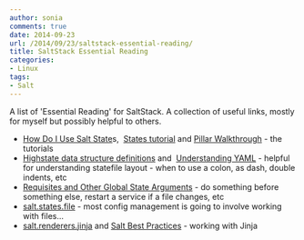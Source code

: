 ```yaml
---
author: sonia
comments: true
date: 2014-09-23
url: /2014/09/23/saltstack-essential-reading/
title: SaltStack Essential Reading
categories:
- Linux
tags:
- Salt
---
```


A list of 'Essential Reading' for SaltStack. A collection of useful links, mostly for myself but possibly helpful to others.

<!--more-->

* [How Do I Use Salt State](http://docs.saltstack.com/en/latest/topics/tutorials/starting_states.html)s,  [States tutorial](http://docs.saltstack.com/en/latest/topics/tutorials/states_pt1.html) and [Pillar Walkthrough](http://docs.saltstack.com/en/latest/topics/tutorials/pillar.html) - the tutorials
* [Highstate data structure definitions](http://docs.saltstack.com/en/latest/ref/states/highstate.html) and  [Understanding YAML](http://docs.saltstack.com/en/latest/topics/yaml/index.html) - helpful for understanding statefile layout - when to use a colon, as dash, double indents, etc
* [Requisites and Other Global State Arguments](http://docs.saltstack.com/en/latest/ref/states/requisites.html) - do something before something else, restart a service if a file changes, etc
* [salt.states.file](http://docs.saltstack.com/en/latest/ref/states/all/salt.states.file.html) - most config management is going to involve working with files...
* [salt.renderers.jinja](http://docs.saltstack.com/en/latest/ref/renderers/all/salt.renderers.jinja.html) and [Salt Best Practices](http://docs.saltstack.com/en/latest/topics/best_practices.html) - working with Jinja
